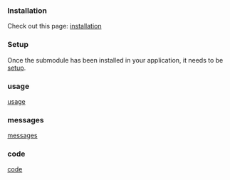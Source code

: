 ### Installation

Check out this page: [installation](../../src/snapshots/docs/installation.md)

### Setup

Once the submodule has been installed in your application, it needs to be [setup](../../src/snapshots/docs/setup.md).

### usage

[usage](../../src/snapshots/docs/usage.md)

### messages

[messages](../../src/snapshots/docs/messages.md)

### code

[code](../../src/snapshots/docs/code.md)
